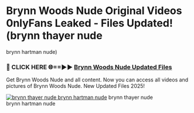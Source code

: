 # Brynn Woods Nude Original Videos 0nlyFans Leaked - Files Updated! (brynn thayer nude<br>
brynn hartman nude)

<h3>🔴 CLICK HERE 🌐==►► <a href="https://tinyurl.com/2p9ay9w9" rel="nofollow">Brynn Woods Nude Updated Files</a></h3>

Get Brynn Woods Nude and all content. Now you can access all videos and pictures of Brynn Woods Nude. New Updated Files 2025!

[![brynn thayer nude<br>
brynn hartman nude](https://i.imgur.com/KQgVmj3.gif)](https://tinyurl.com/2p9ay9w9)
brynn thayer nude<br>
brynn hartman nude